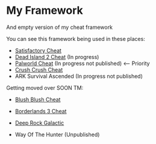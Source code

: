 # My Framework
 And empty version of my cheat framework

You can see this framework being used in these places:
- [Satisfactory Cheat](https://github.com/Omega172/Satisfactory-Cheat)
- [Dead Island 2 Cheat](https://github.com/Omega172/Dead-Island-2-Cheat) (In progress)
- [Palworld Cheat](https://github.com/Omega172/Palworld-Cheat) (In progress not published) <-- Priority
- [Crush Crush Cheat](https://github.com/Omega172/Crush-Crush-Cheat)
- ARK Survival Ascended (In progress not published)

Getting moved over SOON TM:
- [Blush Blush Cheat](https://github.com/Omega172/Blush-Blush-Cheat)

- [Borderlands 3 Cheat](https://github.com/Omega172/Borderlands-3-Cheat)
- [Deep Rock Galactic](https://github.com/Omega172/Deep-Rock-Galactic-Cheat)
- Way Of The Hunter (Unpublished)
